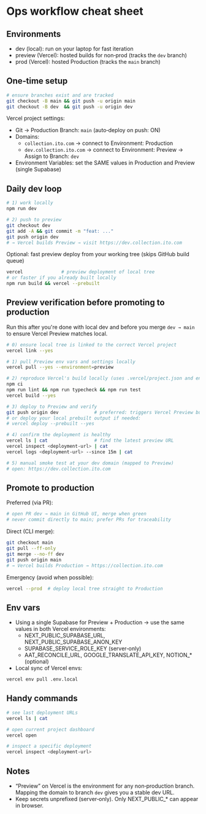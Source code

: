 # Ops workflow cheat sheet

## Environments
- dev (local): run on your laptop for fast iteration
- preview (Vercel): hosted builds for non‑prod (tracks the `dev` branch)
- prod (Vercel): hosted Production (tracks the `main` branch)

## One‑time setup
```bash
# ensure branches exist and are tracked
git checkout -B main && git push -u origin main
git checkout -B dev  && git push -u origin dev
```
Vercel project settings:
- Git → Production Branch: `main` (auto‑deploy on push: ON)
- Domains:
  - `collection.ito.com` → connect to Environment: Production
  - `dev.collection.ito.com` → connect to Environment: Preview → Assign to Branch: `dev`
- Environment Variables: set the SAME values in Production and Preview (single Supabase)

## Daily dev loop
```bash
# 1) work locally
npm run dev

# 2) push to preview
git checkout dev
git add -A && git commit -m "feat: ..."
git push origin dev
# → Vercel builds Preview → visit https://dev.collection.ito.com
```

Optional: fast preview deploy from your working tree (skips GitHub build queue)
```bash
vercel              # preview deployment of local tree
# or faster if you already built locally
npm run build && vercel --prebuilt
```

## Preview verification before promoting to production
Run this after you're done with local dev and before you merge `dev → main` to ensure Vercel Preview matches local.

```bash
# 0) ensure local tree is linked to the correct Vercel project
vercel link --yes

# 1) pull Preview env vars and settings locally
vercel pull --yes --environment=preview

# 2) reproduce Vercel's build locally (uses .vercel/project.json and env)
npm ci
npm run lint && npm run typecheck && npm run test
vercel build --yes

# 3) deploy to Preview and verify
git push origin dev             # preferred: triggers Vercel Preview build for the commit
# or deploy your local prebuilt output if needed:
# vercel deploy --prebuilt --yes

# 4) confirm the deployment is healthy
vercel ls | cat                 # find the latest preview URL
vercel inspect <deployment-url> | cat
vercel logs <deployment-url> --since 15m | cat

# 5) manual smoke test at your dev domain (mapped to Preview)
# open: https://dev.collection.ito.com
```

## Promote to production
Preferred (via PR):
```bash
# open PR dev → main in GitHub UI, merge when green
# never commit directly to main; prefer PRs for traceability
```
Direct (CLI merge):
```bash
git checkout main
git pull --ff-only
git merge --no-ff dev
git push origin main
# → Vercel builds Production → https://collection.ito.com
```
Emergency (avoid when possible):
```bash
vercel --prod  # deploy local tree straight to Production
```

## Env vars
- Using a single Supabase for Preview + Production → use the same values in both Vercel environments:
  - NEXT_PUBLIC_SUPABASE_URL, NEXT_PUBLIC_SUPABASE_ANON_KEY
  - SUPABASE_SERVICE_ROLE_KEY (server‑only)
  - AAT_RECONCILE_URL, GOOGLE_TRANSLATE_API_KEY, NOTION_* (optional)
- Local sync of Vercel envs:
```bash
vercel env pull .env.local
```

## Handy commands
```bash
# see last deployment URLs
vercel ls | cat

# open current project dashboard
vercel open

# inspect a specific deployment
vercel inspect <deployment-url>
```

## Notes
- “Preview” on Vercel is the environment for any non‑production branch. Mapping the domain to branch `dev` gives you a stable dev URL.
- Keep secrets unprefixed (server‑only). Only NEXT_PUBLIC_* can appear in browser.
